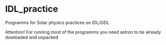 # IDL_practice
Programms for Solar physics practices on IDL/GDL

Attention! For running most of the programms you need astron to be already dowloaded and unpacked
